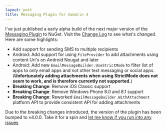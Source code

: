 ```yaml
---
layout: post
title: Messaging Plugin for Xamarin 4
---
```


I've just published a early alpha build of the next major version of the [Messaging Plugin](https://github.com/cjlotz/Xamarin.Plugins) to NuGet.  Visit the [Change Log](https://github.com/cjlotz/Xamarin.Plugins/blob/master/Messaging/ChangeLog.md) to see what's changed.  Here are some highlights:
- Add support for sending SMS to multiple recipients
- Android: Add support for using `FileProvider` to add attachments using content Uri's on Android Nougat and later
- Android: Add new `EmailMessageBuilder.UseStrictMode` to filter list of apps to only email apps and not other text messaging or social apps. (**Unfortunately adding attachments when using StrictMode does not seem to work, and is therefore currently not supported.**)
- **Breaking Change**: Remove iOS Classic support
- **Breaking Change**: Remove Windows Phone 8.0 and 8.1 support
- **Breaking Change**: Reworked `EmailMessageBuilder.WithAttachment` platform API to provide consistent API for adding attachments

Due to the breaking changes introduced, the version of the plugin has been bumped to v4.0.0.  Take it for a spin and [let me know if you run into any issues](https://github.com/cjlotz/Xamarin.Plugins/issues)